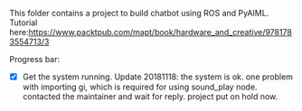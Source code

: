 This folder contains a project to build chatbot using ROS and PyAIML. Tutorial here:https://www.packtpub.com/mapt/book/hardware_and_creative/9781783554713/3

Progress bar:
- [X] Get the system running.
Update 20181118: the system is ok. one problem with importing gi, which is required for using sound_play node. contacted the maintainer and wait for reply. project put on hold now.
